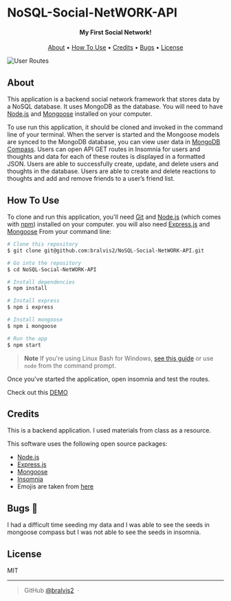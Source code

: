# NoSQL-Social-NetWORK-API

<h4 align="center"> My First Social Network!</h4>

<p align="center">
  <a href="#About">About</a> •
  <a href="#how-to-use">How To Use</a> •
  <a href="#credits">Credits</a> •
  <a href="#Bugs">Bugs</a> •
  <a href="#license">License</a>
</p>

![User Routes](./docs/user.gif)

## About

This application is a backend social network framework that stores data by a NoSQL database. It uses MongoDB as the database. You will need to have [Node.js](https://nodejs.org/en/download/) and [Mongoose](https://coding-boot-camp.github.io/full-stack/mongodb/how-to-install-mongodb) installed on your computer. 

To use run this application, it should be cloned and invoked in the command line of your terminal. When the server is started and the Mongoose models are synced to the MongoDB database, you can view user data in [MongoDB Compass](https://www.mongodb.com/products/compass).
Users can open API GET routes in Insomnia for users and thoughts and data for each of these routes is displayed in a formatted JSON. Users are able to successfully create, update, and delete users and thoughts in the database. Users are able to create and delete reactions to thoughts and add and remove friends to a user’s friend list.

## How To Use

To clone and run this application, you'll need [Git](https://git-scm.com) and [Node.js](https://nodejs.org/en/download/) (which comes with [npm](http://npmjs.com)) installed on your computer. you will also need [Express.js](https://www.npmjs.com/package/express) and [Mongoose](https://www.npmjs.com/package/mongoose) From your command line:

```bash
# Clone this repository
$ git clone git@github.com:bralvis2/NoSQL-Social-NetWORK-API.git

# Go into the repository
$ cd NoSQL-Social-NetWORK-API

# Install dependencies
$ npm install

# Install express
$ npm i express

# Install mongoose
$ npm i mongoose

# Run the app
$ npm start
```
> **Note**
> If you're using Linux Bash for Windows, [see this guide](https://www.howtogeek.com/261575/how-to-run-graphical-linux-desktop-applications-from-windows-10s-bash-shell/) or use `node` from the command prompt.

Once you've started the application, open insomnia and test the routes.

Check out this [DEMO](https://drive.google.com/file/d/1ld-ErKtjPVYoUUUkEnjwZ9uVrz1DfomS/view)



## Credits

This is a backend application. I used materials from class as a resource.

This software uses the following open source packages:


- [Node.js](https://nodejs.org/)
- [Express.js](https://www.npmjs.com/package/express)
- [Mongoose](https://www.npmjs.com/package/mongoose)
- [Insomnia](https://insomnia.rest/)
- Emojis are taken from [here](https://github.com/arvida/emoji-cheat-sheet.com)




## Bugs 🐛

I had a difficult time seeding my data and I was able to see the seeds in mongoose compass but I was not able to see the seeds in insomnia. 

## License

MIT

---

> GitHub [@bralvis2](https://github.com/bralvis2) &nbsp;&middot;&nbsp;



